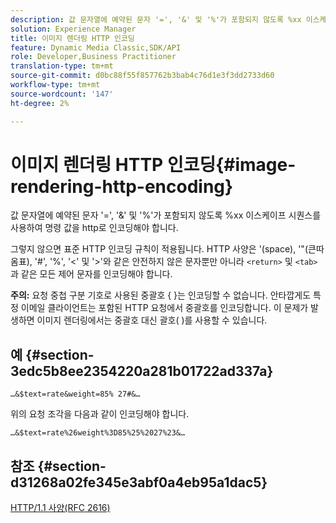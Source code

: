 ```yaml
---
description: 값 문자열에 예약된 문자 '=', '&' 및 '%'가 포함되지 않도록 %xx 이스케이프 시퀀스를 사용하여 명령 값을 http로 인코딩해야 합니다.
solution: Experience Manager
title: 이미지 렌더링 HTTP 인코딩
feature: Dynamic Media Classic,SDK/API
role: Developer,Business Practitioner
translation-type: tm+mt
source-git-commit: d0bc88f55f857762b3bab4c76d1e3f3dd2733d60
workflow-type: tm+mt
source-wordcount: '147'
ht-degree: 2%

---
```



# 이미지 렌더링 HTTP 인코딩{#image-rendering-http-encoding}

값 문자열에 예약된 문자 &#39;=&#39;, &#39;&amp;&#39; 및 &#39;%&#39;가 포함되지 않도록 %xx 이스케이프 시퀀스를 사용하여 명령 값을 http로 인코딩해야 합니다.

그렇지 않으면 표준 HTTP 인코딩 규칙이 적용됩니다. HTTP 사양은 &#39;(space), &#39;&quot;(큰따옴표), &#39;#&#39;, &#39;%&#39;, &#39;&lt;&#39; 및 &#39;>&#39;와 같은 안전하지 않은 문자뿐만 아니라 `<return>` 및 `<tab>`과 같은 모든 제어 문자를 인코딩해야 합니다.

**주의:** 요청 중첩 구분 기호로 사용된 중괄호 { }는 인코딩할 수 없습니다. 안타깝게도 특정 이메일 클라이언트는 포함된 HTTP 요청에서 중괄호를 인코딩합니다. 이 문제가 발생하면 이미지 렌더링에서는 중괄호 대신 괄호( )를 사용할 수 있습니다.

## 예 {#section-3edc5b8ee2354220a281b01722ad337a}

`…&$text=rate&weight=85% 27#&…`

위의 요청 조각을 다음과 같이 인코딩해야 합니다.

`…&$text=rate%26weight%3D85%25%2027%23&…`

## 참조 {#section-d31268a02fe345e3abf0a4eb95a1dac5}

[HTTP/1.1 사양(RFC 2616)](https://www.w3.org/Protocols/rfc2616/rfc2616.html)
